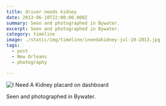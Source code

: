 ```yaml
---
title: driver needs kidney
date: 2013-06-10T22:00:00.000Z
summary: Seen and photographed in Bywater.
excerpt: Seen and photographed in Bywater.
category: timeline
image: ./static/img/timeline/ineedakidney-jul-10-2013.jpg
tags:
  - post 
  - New Orleans
  - photography

---
```


![I Need A Kidney placard on dashboard](/static/img/timeline/ineedakidney-jul-10-2013.jpg "I Need A Kidney placard on dashboard")

Seen and photographed in Bywater.